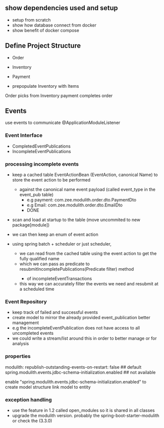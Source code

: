 ## show dependencies used and setup
- setup from scratch
- show how database connect from docker
- show benefit of docker compose

## Define Project Structure
- Order
- Inventory
- Payment

- prepopulate Inventory with Items

Order picks from Inventory
payment completes order

## Events
use events to communicate  @ApplicationModuleListener
### Event Interface
- CompletedEventPublications
- IncompleteEventPublications

### processing incomplete events
- keep a cached table EventActionBean (EventAction, canonical Name) to store the event action to be performed 
  - against the canonical name event payload (called event_type in the event_pub table)
    -  e.g payment: com.zee.modulith.order.dto.PaymentDto
    -  e.g Email: com.zee.modulith.order.dto.EmailDto
      - DONE
  
- scan and load at startup to the table (move uncommited to new package[module])

- we can then keep an enum of event action
- using spring batch + scheduler or just scheduler,
  - we can read from the cached table using the event action to get the fully qualified name
  - which we can pass as predicate to resubmitIncompletePublications(Predicate<EventPublication> filter) method 
    - of incompleteEventTransactions
  - this way we can accurately filter the events we need and resubmit at a scheduled time

### Event Repository
- keep track of failed and successful events
- create model to mirror the already provided event_publication better management
- e.g the incompleteEventPublication does not have access to all uncompleted events
- we could write a stream/list around this in order to better manage or for analysis


### properties
modulith:
republish-outstanding-events-on-restart: false  ## default
spring.modulith.events.jdbc-schema-initialization.enabled  ## not available

enable "spring.modulith.events.jdbc-schema-initialization.enabled" to create model structure
link model to entity


### exception handling
- use the feature in 1.2 called open_modules so it is shared in all classes
- upgrade the modulith version. probably the spring-boot-starter-modulith or check the (3.3.0)
